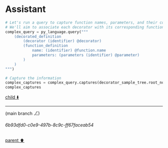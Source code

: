 # Assistant

```python
# Let's run a query to capture function names, parameters, and their corresponding decorators.
# We'll aim to associate each decorator with its corresponding function during post-processing.
complex_query = py_language.query("""
    (decorated_definition
        (decorator (identifier) @decorator)
        (function_definition
            name: (identifier) @function.name
            parameters: (parameters (identifier) @parameter)
        )
    )
""")

# Capture the information
complex_captures = complex_query.captures(decorator_sample_tree.root_node)
complex_captures
```

[child ⬇️](#6b93dfd0-c0e9-497b-8c9c-ff67faceab54)

---

(main branch ⎇)
###### 6b93dfd0-c0e9-497b-8c9c-ff67faceab54
[parent ⬆️](#8e9a79ed-647a-41c5-9bea-cddf5e92ca1c)
